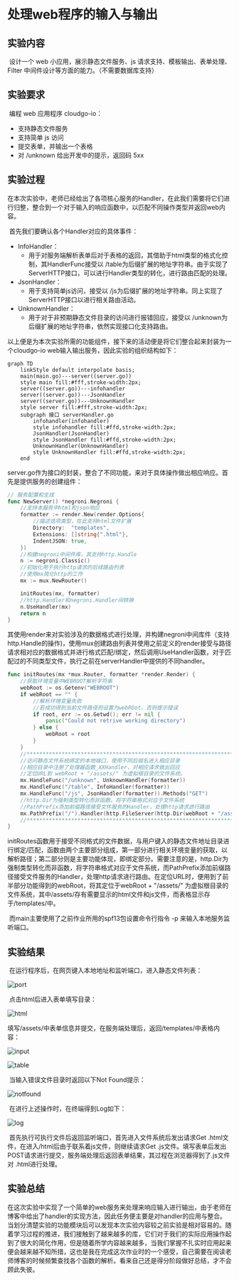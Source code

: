 #  处理web程序的输入与输出

## 实验内容

​		设计一个 web 小应用，展示静态文件服务、js 请求支持、模板输出、表单处理、Filter 中间件设计等方面的能力。（不需要数据库支持）

## 实验要求

​		编程 web 应用程序 cloudgo-io：

* 支持静态文件服务
* 支持简单 js 访问
* 提交表单，并输出一个表格
* 对 /unknown 给出开发中的提示，返回码 5xx

## 实验过程

​		在本次实验中，老师已经给出了各项核心服务的Handler，在此我们需要将它们进行归整，整合到一个对于输入的响应函数中，以匹配不同操作类型并返回web内容。

​		首先我们要确认各个Handler对应的具体事件：

* InfoHandler：
  * 用于对服务端解析表单后对于表格的返回，其借助于html类型的格式化控制，其HandlerFunc接受以 /table为后缀扩展的地址字符串。由于实现了ServerHTTP接口，可以进行Handler类型的转化，进行路由匹配的处理。
* JsonHandler：
  * 用于支持简单js访问，接受以 /js为后缀扩展的地址字符串。同上实现了ServerHTTP接口以进行相关路由活动。
* UnknownHandler：
  * 用于对于非预期静态文件目录的访问进行报错回应，接受以 /unknown为后缀扩展的地址字符串，依然实现接口化支持路由。

​		以上便是为本次实验所需的功能组件，接下来的活动便是将它们整合起来封装为一个cloudgo-io web输入输出服务，因此实验的组织结构如下：

```mermaid
graph TD
	linkStyle default interpolate basis;
	main(main.go)---server((server.go))
	style main fill:#fff,stroke-width:2px;
	server((server.go))---infohandler
	server((server.go))---JsonHandler
	server((server.go))---UnknownHandler
	style server fill:#fff,stroke-width:2px;
	subgraph 接口 serverHandler.go
		infohandler(infohandler)
		style infohandler fill:#ffd,stroke-width:2px;
		JsonHandler(JsonHandler)
		style JsonHandler fill:#ffd,stroke-width:2px;
		UnknownHandler(UnknownHandler)
		style UnknownHandler fill:#ffd,stroke-width:2px;
	end
```

​		server.go作为接口的封装，整合了不同功能，来对于具体操作做出相应响应。首先是提供服务的创建组件：

```go
// 服务配置和生成
func NewServer() *negroni.Negroni {
	//支持本服务中html和json响应
	formatter := render.New(render.Options{
		//描述选项类型，在此支持html文件扩展
		Directory:  "templates",
		Extensions: []string{".html"},
		IndentJSON: true,
	})
	//构建negroni中间件库，其支持http.Handle
	n := negroni.Classic()
	//初始化用于执行http请求的后续路由列表
	//使用mx简化http的工作
	mx := mux.NewRouter()

	initRoutes(mx, formatter)
	//http.Handler和negroni.Handler间转换
	n.UseHandler(mx)
	return n
}
```

​		其使用render来对实验涉及的数据格式进行处理，并构建negroni中间库件（支持http.Handle的操作)，使用mux创建路由列表并使用之前定义的render接受与路径请求相对应的数据格式并进行格式匹配/绑定，然后调用UseHandler函数，对于匹配过的不同类型文件，执行之前在serverHandler中提供的不同handler。

```go
func initRoutes(mx *mux.Router, formatter *render.Render) {
	//获取环境变量中WEBROOT解析字符串
	webRoot := os.Getenv("WEBROOT")
	if webRoot == "" {
		//解析环境变量失败
		//若成功得到当前文件路径则设置为webROot，否则提示错误
		if root, err := os.Getwd(); err != nil {
			panic("Could not retrive working directory")
		} else {
			webRoot = root
		}
	}
	//**************************************************************************
	//访问静态文件系统绑定的本地端口，使用不同后缀名进入相应目录
	//相应目录中注册了处理器函数_XXHandler，对相应请求做出回应
	//定位URL到 webRoot + "/assets/" 为虚拟根目录的文件系统。
	mx.HandleFunc("/unknown", UnknownHandler(formatter))
	mx.HandleFunc("/table", InfoHandler(formatter))
	mx.HandleFunc("/js", JsonHandler(formatter)).Methods("GET")
	//http.Dir为强制类型转化而非函数，将字符串格式对应于文件系统
	//PathPrefix添加前缀路径接受文件服务的Handler，处理http请求进行路由
	mx.PathPrefix("/").Handler(http.FileServer(http.Dir(webRoot + "/assets/")))
	//**************************************************************************
}

```

​		initRoutes函数用于接受不同格式的文件数据，与用户键入的静态文件地址目录进行绑定/匹配，函数由两个主要部分组成，第一部分进行相关环境变量的获取，以解析路径；第二部分则是主要功能体现，即绑定部分。需要注意的是，http.Dir为强制类型转化而非函数，将字符串格式对应于文件系统，而PathPrefix添加前缀路径接受文件服务的Handler，处理http请求进行路由。在定位URL时，便用到了前半部分功能得到的webRoot，将其定位于webRoot + "/assets/" 为虚拟根目录的文件系统，其中/assets/存有需要显示的html文件和js文件，而表格显示存于/templates/中。

​		而main主要使用了之前作业所用的spf13包设置命令行指令 -p 来输入本地服务监听端口。

## 实验结果

​		在运行程序后，在网页键入本地地址和监听端口，进入静态文件列表：

![port](D:\Grade3-1\mygithub\hello-world\HWServiceComputing\cloudio_hw9\pic\port.png)

​		点击html后进入表单填写目录：

![html](D:\Grade3-1\mygithub\hello-world\HWServiceComputing\cloudio_hw9\pic\html.png)

​		填写/assets/中表单信息并提交，在服务端处理后，返回/templates/中表格内容：

![input](D:\Grade3-1\mygithub\hello-world\HWServiceComputing\cloudio_hw9\pic\input.png)

![table](D:\Grade3-1\mygithub\hello-world\HWServiceComputing\cloudio_hw9\pic\table.png)

​		当输入错误文件目录时返回以下Not Found提示：

![notfound](D:\Grade3-1\mygithub\hello-world\HWServiceComputing\cloudio_hw9\pic\notfound.png)

​		在进行上述操作时，在终端得到Log如下：

![log](D:\Grade3-1\mygithub\hello-world\HWServiceComputing\cloudio_hw9\pic\log.png)

​		首先执行可执行文件后返回监听端口，首先进入文件系统后发出请求Get .html文件，在进入/html后由于联系着js文件，则继续请求Get .js文件。填写表单后发出POST请求进行提交，服务端处理后返回表单结果，其过程在浏览器得到了.js文件对 .html进行处理。

## 实验总结

​		在这次实验中实现了一个简单的web服务来处理来响应输入进行输出，由于老师在博客中给出了handler的实现方法，因此任务便主要是对handler的应用与整合。当划分清楚实验的功能模块后可以发现本次实验内容较之前实验是相对容易的。随着学习过程的推进，我们接触到了越来越多的库，它们对于我们的实际应用操作起到了很大的简化作用，但是随着所学内容越来越多，当我们掌握不扎实时应用起来便会越来越不知所措，这也是我在完成这次作业时的一个感受，自己需要在阅读老师博客的时候频繁查找各个函数的解析。看来自己还是得分阶段做好总结，才不会顾此失彼。